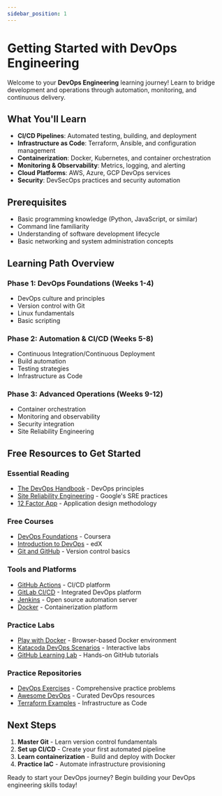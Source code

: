 ```yaml
---
sidebar_position: 1
---
```


# Getting Started with DevOps Engineering

Welcome to your **DevOps Engineering** learning journey! Learn to bridge development and operations through automation, monitoring, and continuous delivery.

## What You'll Learn

- **CI/CD Pipelines**: Automated testing, building, and deployment
- **Infrastructure as Code**: Terraform, Ansible, and configuration management
- **Containerization**: Docker, Kubernetes, and container orchestration
- **Monitoring & Observability**: Metrics, logging, and alerting
- **Cloud Platforms**: AWS, Azure, GCP DevOps services
- **Security**: DevSecOps practices and security automation

## Prerequisites

- Basic programming knowledge (Python, JavaScript, or similar)
- Command line familiarity
- Understanding of software development lifecycle
- Basic networking and system administration concepts

## Learning Path Overview

### Phase 1: DevOps Foundations (Weeks 1-4)
- DevOps culture and principles
- Version control with Git
- Linux fundamentals
- Basic scripting

### Phase 2: Automation & CI/CD (Weeks 5-8)
- Continuous Integration/Continuous Deployment
- Build automation
- Testing strategies
- Infrastructure as Code

### Phase 3: Advanced Operations (Weeks 9-12)
- Container orchestration
- Monitoring and observability
- Security integration
- Site Reliability Engineering

## Free Resources to Get Started

### Essential Reading
- [The DevOps Handbook](https://itrevolution.com/the-devops-handbook/) - DevOps principles
- [Site Reliability Engineering](https://sre.google/sre-book/table-of-contents/) - Google's SRE practices
- [12 Factor App](https://12factor.net/) - Application design methodology

### Free Courses
- [DevOps Foundations](https://www.coursera.org/learn/devops-foundations) - Coursera
- [Introduction to DevOps](https://www.edx.org/course/introduction-to-devops) - edX
- [Git and GitHub](https://www.coursera.org/learn/introduction-git-github) - Version control basics

### Tools and Platforms
- [GitHub Actions](https://github.com/features/actions) - CI/CD platform
- [GitLab CI/CD](https://docs.gitlab.com/ee/ci/) - Integrated DevOps platform
- [Jenkins](https://www.jenkins.io/) - Open source automation server
- [Docker](https://www.docker.com/) - Containerization platform

### Practice Labs
- [Play with Docker](https://labs.play-with-docker.com/) - Browser-based Docker environment
- [Katacoda DevOps Scenarios](https://www.katacoda.com/courses/devops) - Interactive labs
- [GitHub Learning Lab](https://lab.github.com/) - Hands-on GitHub tutorials

### Practice Repositories
- [DevOps Exercises](https://github.com/bregman-arie/devops-exercises) - Comprehensive practice problems
- [Awesome DevOps](https://github.com/awesome-soft/awesome-devops) - Curated DevOps resources
- [Terraform Examples](https://github.com/hashicorp/terraform/tree/main/examples) - Infrastructure as Code

## Next Steps

1. **Master Git** - Learn version control fundamentals
2. **Set up CI/CD** - Create your first automated pipeline
3. **Learn containerization** - Build and deploy with Docker
4. **Practice IaC** - Automate infrastructure provisioning

Ready to start your DevOps journey? Begin building your DevOps engineering skills today!
